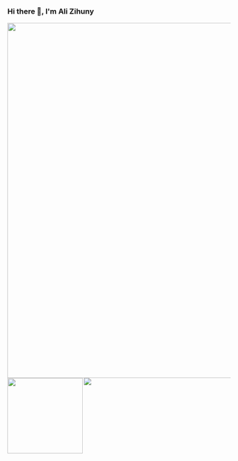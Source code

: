 ### Hi there 👋, I'm Ali Zihuny

<img width=800 src="https://github-profile-trophy.vercel.app/?username=xihuny&column=7"/>

<div>
  <img height="170" align="left" src="https://github-readme-stats.vercel.app/api?username=xihuny&count_private=true&include_all_commits=true" />
  <img src="https://github-readme-stats.vercel.app/api/top-langs/?username=xihuny&layout=compact" />
</div>

<!--
**Xihuny/xihuny** is a ✨ _special_ ✨ repository because its `README.md` (this file) appears on your GitHub profile.

Here are some ideas to get you started:

- 🔭 I’m currently working on ...
- 🌱 I’m currently learning ...
- 👯 I’m looking to collaborate on ...
- 🤔 I’m looking for help with ...
- 💬 Ask me about ...
- 📫 How to reach me: ...
- 😄 Pronouns: ...
- ⚡ Fun fact: ...
-->
